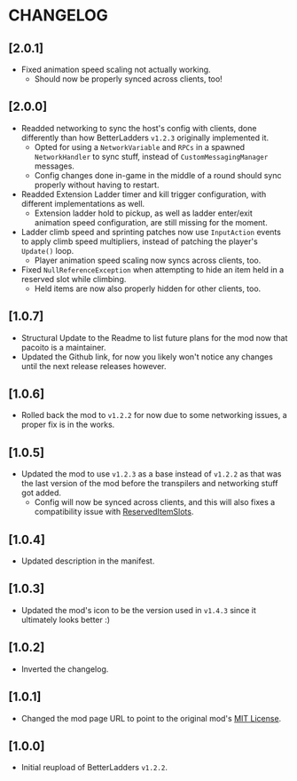 # CHANGELOG

## [2.0.1]

- Fixed animation speed scaling not actually working.
  - Should now be properly synced across clients, too!

## [2.0.0]

- Readded networking to sync the host's config with clients, done differently than how BetterLadders `v1.2.3` originally implemented it.
  - Opted for using a `NetworkVariable` and `RPCs` in a spawned `NetworkHandler` to sync stuff, instead of `CustomMessagingManager` messages.
  - Config changes done in-game in the middle of a round should sync properly without having to restart.
- Readded Extension Ladder timer and kill trigger configuration, with different implementations as well.
  - Extension ladder hold to pickup, as well as ladder enter/exit animation speed configuration, are still missing for the moment.
- Ladder climb speed and sprinting patches now use `InputAction` events to apply climb speed multipliers, instead of patching the player's `Update()` loop.
  - Player animation speed scaling now syncs across clients, too.
- Fixed `NullReferenceException` when attempting to hide an item held in a reserved slot while climbing.
  - Held items are now also properly hidden for other clients, too.

## [1.0.7]

- Structural Update to the Readme to list future plans for the mod now that pacoito is a maintainer.
- Updated the Github link, for now you likely won't notice any changes until the next release releases however.

## [1.0.6]

- Rolled back the mod to `v1.2.2` for now due to some networking issues, a proper fix is in the works.

## [1.0.5]

- Updated the mod to use `v1.2.3` as a base instead of `v1.2.2` as that was the last version of the mod before the transpilers and networking stuff got added.
  - Config will now be synced across clients, and this will also fixes a compatibility issue with [ReservedItemSlots](https://thunderstore.io/c/lethal-company/p/FlipMods/ReservedItemSlotCore).

## [1.0.4]

- Updated description in the manifest.

## [1.0.3]

- Updated the mod's icon to be the version used in `v1.4.3` since it ultimately looks better :)

## [1.0.2]

- Inverted the changelog.

## [1.0.1]

- Changed the mod page URL to point to the original mod's [MIT License](https://github.com/e3s1/BetterLadders/blob/main/LICENSE.txt).

## [1.0.0]

- Initial reupload of BetterLadders `v1.2.2`.
